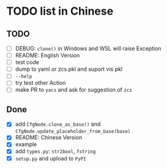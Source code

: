 # TODO list in Chinese

## TODO

 - [ ] DEBUG: `clone()` in Windows and WSL will raise Exception
 - [ ] README: English Version
 - [ ] test code
 - [ ] dump to yaml or zcs.pkl and suport vis pkl
 - [ ] `--help`
 - [ ] try test other Action
 - [ ] make PR to `yacs` and ask for suggestion of `zcs`

## Done

 - [x] add `CfgNode.clone_as_base()` and `CfgNode.update_placeholder_from_base(base)`
 - [x] README: Chinese Version
 - [x] example
 - [x] add `types.py`: `str2bool`, `fstring`
 - [x] `setup.py` and upload to `PyPI`
